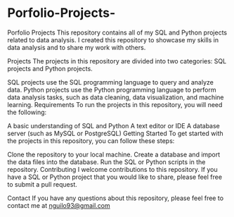 # Porfolio-Projects-
Porfolio Projects 
This repository contains all of my SQL and Python projects related to data analysis. I created this repository to showcase my skills in data analysis and to share my work with others.

Projects
The projects in this repository are divided into two categories: SQL projects and Python projects.

SQL projects use the SQL programming language to query and analyze data.
Python projects use the Python programming language to perform data analysis tasks, such as data cleaning, data visualization, and machine learning.
Requirements
To run the projects in this repository, you will need the following:

A basic understanding of SQL and Python
A text editor or IDE
A database server (such as MySQL or PostgreSQL)
Getting Started
To get started with the projects in this repository, you can follow these steps:

Clone the repository to your local machine.
Create a database and import the data files into the database.
Run the SQL or Python scripts in the repository.
Contributing
I welcome contributions to this repository. If you have a SQL or Python project that you would like to share, please feel free to submit a pull request.

Contact
If you have any questions about this repository, please feel free to contact me at nguilo93@gmail.com
